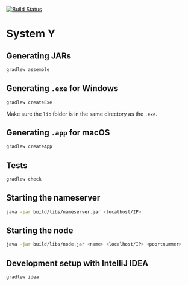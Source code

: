 [![Build Status](https://travis-ci.org/jonathancazaerck/SystemY.svg)](https://travis-ci.org/jonathancazaerck/SystemY)

# System Y

## Generating JARs
```bash
gradlew assemble
```

## Generating `.exe` for Windows
```bash
gradlew createExe
```
Make sure the `lib` folder is in the same directory as the `.exe`.

## Generating `.app` for macOS
```bash
gradlew createApp
```

## Tests
```bash
gradlew check
```

## Starting the nameserver

```bash
java -jar build/libs/nameserver.jar <localhost/IP>
```

## Starting the node

```bash
java -jar build/libs/node.jar <name> <localhost/IP> <poortnummer>
```

## Development setup with IntelliJ IDEA

```bash
gradlew idea
```

